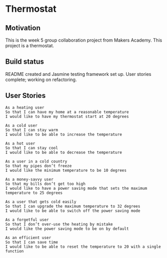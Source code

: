 # Thermostat

## Motivation

This is the week 5 group collaboration project from Makers Academy.
This project is a thermostat.

## Build status

README created and Jasmine testing framework set up. User stories complete; working on refactoring.

## User Stories

```
As a heating user
So that I can have my home at a reasonable temperature
I would like to have my thermostat start at 20 degrees

As a cold user
So that I can stay warm
I would like to be able to increase the temperature

As a hot user
So that I can stay cool
I would like to be able to decrease the temperature

As a user in a cold country
So that my pipes don’t freeze
I would like the minimum temperature to be 10 degrees

As a money-savvy user
So that my bills don’t get too high
I would like to have a power saving mode that sets the maximum temperature to 25 degrees

As a user that gets cold easily
So that I can upgrade the maximum temperature to 32 degrees
I would like to be able to switch off the power saving mode

As a forgetful user
So that I don’t over-use the heating by mistake
I would like the power saving mode to be on by default

As an efficient user
So that I can save time
I would like to be able to reset the temperature to 20 with a single function
```
